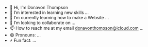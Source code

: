 - 👋 Hi, I’m Donavon Thompson
- 👀 I’m interested in learning new skills ...
- 🌱 I’m currently learning how to make a Website ...
- 💞️ I’m looking to collaborate on ...
- 📫 How to reach me at my email donavonthompson@icloud.com ...
- 😄 Pronouns: ...
- ⚡ Fun fact: ...

<!---
DonavonThompson/DonavonThompson is a ✨ special ✨ repository because its `README.md` (this file) appears on your GitHub profile.
You can click the Preview link to take a look at your changes.
--->
